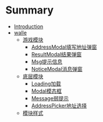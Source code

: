 # Summary

* [Introduction](README.md)
* [walle](walle/Introduction.md)
    * [游戏模块]()
        * [AddressModal填写地址弹窗](walle/style.md)
        * [ResultModal结果弹窗](walle/style.md)
        * [Msg提示信息](walle/style.md)
        * [NoticeModal消息弹窗](walle/style.md)
    * [底层模块]()
        * [Loading加载](walle/style.md)
        * [Modal模态框](walle/style.md)
        * [Message弱提示](walle/style.md)
        * [AddressPicker地址选择](walle/style.md)
    * [模块样式](walle/style.md)

